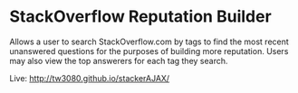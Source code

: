 <h1>StackOverflow Reputation Builder</h1>

Allows a user to search StackOverflow.com by tags to find the most recent unanswered questions for the purposes of building more reputation. Users may also view the top answerers for each tag they search.

Live: http://tw3080.github.io/stackerAJAX/
